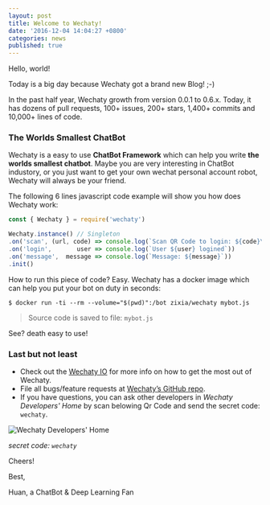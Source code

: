 ```yaml
---
layout: post
title: Welcome to Wechaty!
date: '2016-12-04 14:04:27 +0800'
categories: news
published: true
---
```

Hello, world!

Today is a big day because Wechaty got a brand new Blog! ;-)

In the past half year, Wechaty growth from version 0.0.1 to 0.6.x. Today, it has dozens of pull requests, 100+ issues, 200+ stars, 1,400+ commits and 10,000+ lines of code.

### The Worlds Smallest ChatBot

Wechaty is a easy to use **ChatBot Framework** which can help you write **the worlds smallest chatbot**. Maybe you are very interesting in ChatBot industory, or you just want to get your own wechat personal account robot, Wechaty will always be your friend.

The following 6 lines javascript code example will show you how does Wechaty work:

```javascript
const { Wechaty } = require('wechaty')

Wechaty.instance() // Singleton
.on('scan', (url, code) => console.log(`Scan QR Code to login: ${code}\n${url}`))
.on('login',       user => console.log(`User ${user} logined`))
.on('message',  message => console.log(`Message: ${message}`))
.init()
```

How to run this piece of code? Easy. Wechaty has a docker image which can help you put your bot on duty in seconds:

```shell
$ docker run -ti --rm --volume="$(pwd)":/bot zixia/wechaty mybot.js
```

> Source code is saved to file: `mybot.js`

See? death easy to use!

### Last but not least

* Check out the [Wechaty IO][wechaty-io] for more info on how to get the most out of Wechaty. 
* File all bugs/feature requests at [Wechaty’s GitHub repo][wechaty-gh]. 
* If you have questions, you can ask other developers in _Wechaty Developers' Home_ by scan belowing Qr Code and send the secret code: `wechaty`.

![Wechaty Developers' Home][wechaty-qrcode-image]

_secret code: `wechaty`_


Cheers! 

Best,

Huan, a ChatBot & Deep Learning Fan

[wechaty-gh]: https://github.com/wechaty/wechaty/
[wechaty-io]: https://www.wechaty.io/
[wechaty-qrcode-image]: https://raw.githubusercontent.com/wechaty/wechaty/master/image/BotQrcode.png

